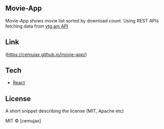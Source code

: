 ## Movie-App

Movie-App shows movie list sorted by download count. Using REST APIs fetching data from [ytg.am API](https://yts.am/api)

## Link

(https://cemujax.github.io/movie-app/)

## Tech

- [React](https://reactjs.org/)

## License

A short snippet describing the license (MIT, Apache etc)

MIT © [cemujax]
